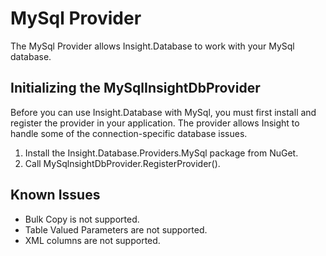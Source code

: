 # MySql Provider #

The MySql Provider allows Insight.Database to work with your MySql database.

## Initializing the MySqlInsightDbProvider ##

Before you can use Insight.Database with MySql, you must first install and register the provider in your application. The provider allows Insight to handle some of the connection-specific database issues.

1. Install the Insight.Database.Providers.MySql package from NuGet.
2. Call MySqlnsightDbProvider.RegisterProvider(). 

## Known Issues ##

* Bulk Copy is not supported.
* Table Valued Parameters are not supported.
* XML columns are not supported.